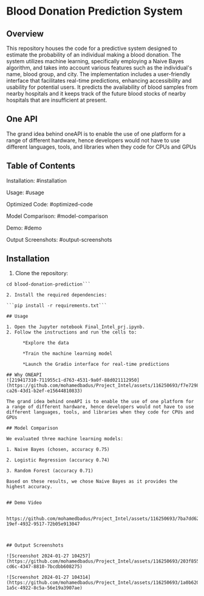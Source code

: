 # Blood Donation Prediction System


## Overview

This repository houses the code for a predictive system designed to estimate the probability of an individual making a blood donation. The system utilizes machine learning, specifically employing a Naive Bayes algorithm, and takes into account various features such as the individual's name, blood group, and city. The implementation includes a user-friendly interface that facilitates real-time predictions, enhancing accessibility and usability for potential users. It predicts the availability of blood samples from nearby hospitals and it keeps track of the future blood stocks of nearby hospitals that are insufficient at present.

## One API

The grand idea behind oneAPI is to enable the use of one platform for a range of different hardware, hence developers would not have to use different languages, tools, and libraries when they code for CPUs and GPUs

## Table of Contents

Installation: #installation

Usage: #usage

Optimized Code: #optimized-code

Model Comparison: #model-comparison

Demo: #demo

Output Screenshots: #output-screenshots

## Installation

1. Clone the repository:
   
```git clone https://github.com/your-username/blood-donation-prediction.git
cd blood-donation-prediction```

2. Install the required dependencies:
   
```pip install -r requirements.txt```

## Usage

1. Open the Jupyter notebook Final_Intel_prj.ipynb.
2. Follow the instructions and run the cells to:
   
      *Explore the data
   
      *Train the machine learning model
   
      *Launch the Gradio interface for real-time predictions
   
## Why ONEAPI
![219417310-711955c1-d763-4531-9a0f-88d021112950](https://github.com/mohamedbadus/Project_Intel/assets/116250693/f7e72986-ca26-43d1-b2ef-e15644810833)

The grand idea behind oneAPI is to enable the use of one platform for a range of different hardware, hence developers would not have to use different languages, tools, and libraries when they code for CPUs and GPUs

## Model Comparison

We evaluated three machine learning models:

1. Naive Bayes (chosen, accuracy 0.75)

2. Logistic Regression (accuracy 0.74)

3. Random Forest (accuracy 0.71)

Based on these results, we chose Naive Bayes as it provides the highest accuracy.


## Demo Video


https://github.com/mohamedbadus/Project_Intel/assets/116250693/7ba7dd62-19ef-4932-9517-72b05e913047



## Output Screenshots

![Screenshot 2024-01-27 104257](https://github.com/mohamedbadus/Project_Intel/assets/116250693/203f8554-cd6c-4347-8810-7bcdbb608275)

![Screenshot 2024-01-27 104314](https://github.com/mohamedbadus/Project_Intel/assets/116250693/1a0b620a-1a5c-4922-8c5a-56e19a3907ae)
